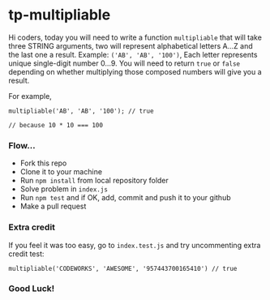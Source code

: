 # tp-multipliable

Hi coders, today you will need to write a function `multipliable` that will take three STRING arguments, two will represent alphabetical letters A...Z and the last one a result. Example: `('AB', 'AB', '100')`, Each letter represents unique single-digit number 0...9. You will need to return `true` or `false` depending on whether multiplying those composed numbers will give you a result.

For example,
```
multipliable('AB', 'AB', '100'); // true

// because 10 * 10 === 100
```

### Flow...
* Fork this repo
* Clone it to your machine
* Run `npm install` from local repository folder
* Solve problem in `index.js`
* Run `npm test` and if OK, add, commit and push it to your github
* Make a pull request

### Extra credit
If you feel it was too easy, go to `index.test.js` and try uncommenting extra credit test:
```
multipliable('CODEWORKS', 'AWESOME', '957443700165410') // true
```

### Good Luck!
